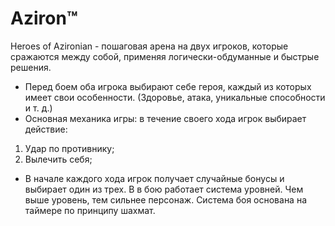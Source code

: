 Aziron™
========
Heroes of Azironian - пошаговая арена на двух игроков, которые сражаются между собой, применяя логически-обдуманные и быстрые решения.
* Перед боем оба игрока выбирают себе героя, каждый из которых имеет свои особенности. (Здоровье, атака, уникальные способности и т. д.)
* Основная механика игры: в течение своего хода игрок выбирает действие: 
1. Удар по противнику;
2. Вылечить себя;
+ В начале каждого хода игрок получает случайные бонусы и выбирает один из трех.
В в бою работает система уровней. Чем выше уровень, тем сильнее персонаж.
Система боя основана на таймере по принципу шахмат.
